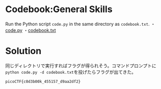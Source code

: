 # Codebook:General Skills

Run the Python script `code.py` in the same directory as `codebook.txt`.
・[code.py]()
・[codebook.txt]()

# Solution

同じディレクトリで実行すればフラグが得られそう。コマンドプロンプトに`python code.py -d codebook.txt`を投げたらフラグが出てきた。

`picoCTF{c0d3b00k_455157_d9aa2df2}`
